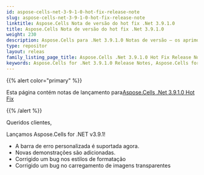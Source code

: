 ```yaml
---
id: aspose-cells-net-3-9-1-0-hot-fix-release-note
slug: aspose-cells-net-3-9-1-0-hot-fix-release-note
linktitle: Aspose.Cells Nota de versão do hot fix .Net 3.9.1.0
title: Aspose.Cells Nota de versão do hot fix .Net 3.9.1.0
weight: 230
description: Aspose.Cells para .Net 3.9.1.0 Notas de versão – os aprimoramentos mais recentes, novos recursos e correções
type: repositor
layout: releas
family_listing_page_title: Aspose.Cells .Net 3.9.1.0 Hot Fix Release Note
keywords: Aspose.Cells for .Net 3.9.1.0 Release Notes, Aspose.Cells for .Net 3.9.1.0 updates and fixe
---
```

{{% alert color="primary" %}} 

 Esta página contém notas de lançamento para[Aspose.Cells .Net 3.9.1.0 Hot Fix](https://releases.aspose.com/cells/net/new-releases/aspose.cells-.net-3.9.1.0-hot-fix/)

{{% /alert %}} 

 Queridos clientes,

 Lançamos Aspose.Cells for .NET v3.9.1!

- A barra de erro personalizada é suportada agora.
- Novas demonstrações são adicionadas.
- Corrigido um bug nos estilos de formatação
- Corrigido um bug no carregamento de imagens transparentes
